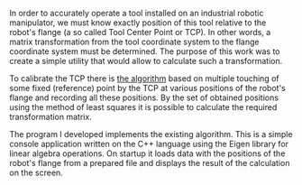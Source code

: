 In order to accurately operate a tool installed on an industrial robotic manipulator, we must know exactly position of this tool relative to the robot's flange (a so called Tool Center Point or TCP). In other words, a matrix transformation from the tool coordinate system to the flange coordinate system must be determined. The purpose of this work was to create a simple utility that would allow to calculate such a transformation.

To calibrate the TCP there is [the algorithm](http://www.google.ru/patents/US5929584/) based on multiple touching of some fixed (reference) point by the TCP at various positions of the robot's flange and recording all these positions. By the set of obtained positions using the method of least squares it is possible to calculate the required transformation matrix.

The program I developed implements the existing algorithm. This is a simple console application written on the C++ language using the Eigen library for linear algebra operations. On startup it loads data with the positions of the robot's flange from a prepared file and displays the result of the calculation on the screen.
